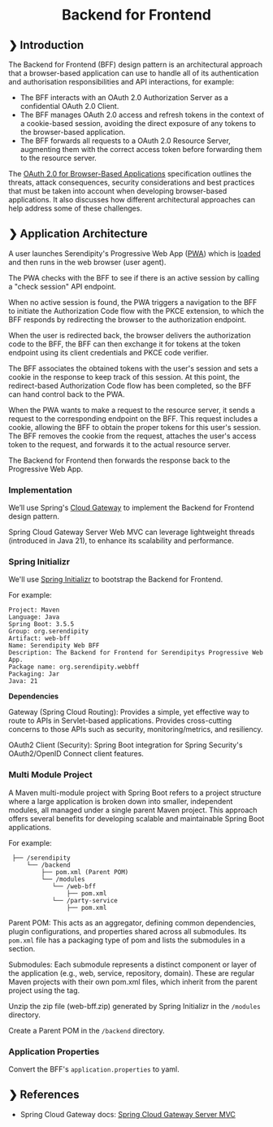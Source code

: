 <h1 align="center">Backend for Frontend</h1>

## ❯ Introduction

The Backend for Frontend (BFF) design pattern is an architectural approach that a browser-based application can use to 
handle all of its authentication and authorisation responsibilities and API interactions, for example:

- The BFF interacts with an OAuth 2.0 Authorization Server as a confidential OAuth 2.0 Client.
- The BFF manages OAuth 2.0 access and refresh tokens in the context of a cookie-based session, avoiding the direct exposure of any tokens to the browser-based application.
- The BFF forwards all requests to a OAuth 2.0 Resource Server, augmenting them with the correct access token before forwarding them to the resource server.

The [OAuth 2.0 for Browser-Based Applications](https://datatracker.ietf.org/doc/html/draft-ietf-oauth-browser-based-apps) 
specification outlines the threats, attack consequences, security considerations and best practices that must be taken 
into account when developing browser-based applications. It also discusses how different architectural approaches can 
help address some of these challenges.

## ❯ Application Architecture

A user launches Serendipity's Progressive Web App ([PWA](.././pwa/README.md)) which is [loaded](.././static-content/README.md) 
and then runs in the web browser (user agent).

The PWA checks with the BFF to see if there is an active session by calling a "check session" API endpoint.

When no active session is found, the PWA triggers a navigation to the BFF to initiate the Authorization Code flow with 
the PKCE extension, to which the BFF responds by redirecting the browser to the authorization endpoint. 

When the user is redirected back, the browser delivers the authorization code to the BFF, the BFF can then exchange it 
for tokens at the token endpoint using its client credentials and PKCE code verifier.

The BFF associates the obtained tokens with the user's session and sets a cookie in the response to keep track of this 
session. At this point, the redirect-based Authorization Code flow has been completed, so the BFF can hand control back 
to the PWA.

When the PWA wants to make a request to the resource server, it sends a request to the corresponding endpoint on the BFF. 
This request includes a cookie, allowing the BFF to obtain the proper tokens for this user's session. The BFF removes the 
cookie from the request, attaches the user's access token to the request, and forwards it to the actual resource server. 

The Backend for Frontend then forwards the response back to the Progressive Web App.

### Implementation

We’ll use Spring's [Cloud Gateway](https://spring.io/projects/spring-cloud-gateway) to implement the Backend for Frontend design pattern.

Spring Cloud Gateway Server Web MVC can leverage lightweight threads (introduced in Java 21), to enhance its scalability and performance.

### Spring Initializr

We'll use [Spring Initializr](https://start.spring.io/) to bootstrap the Backend for Frontend.

For example:

```
Project: Maven
Language: Java
Spring Boot: 3.5.5
Group: org.serendipity
Artifact: web-bff
Name: Serendipity Web BFF
Description: The Backend for Frontend for Serendipitys Progressive Web App.
Package name: org.serendipity.webbff
Packaging: Jar
Java: 21
```

**Dependencies**

Gateway (Spring Cloud Routing): Provides a simple, yet effective way to route to APIs in Servlet-based applications. 
Provides cross-cutting concerns to those APIs such as security, monitoring/metrics, and resiliency.

OAuth2 Client (Security): Spring Boot integration for Spring Security's OAuth2/OpenID Connect client features.

### Multi Module Project

A Maven multi-module project with Spring Boot refers to a project structure where a large application is broken down 
into smaller, independent modules, all managed under a single parent Maven project. This approach offers several 
benefits for developing scalable and maintainable Spring Boot applications.

For example:

```
 ├── /serendipity
     └── /backend
         ├── pom.xml (Parent POM)
         └── /modules
            └── /web-bff
                ├── pom.xml
            └── /party-service
                ├── pom.xml                
```

Parent POM: This acts as an aggregator, defining common dependencies, plugin configurations, and properties shared across all 
submodules. Its `pom.xml` file has a packaging type of pom and lists the submodules in a <modules> section.

Submodules: Each submodule represents a distinct component or layer of the application (e.g., web, service, repository, domain). 
These are regular Maven projects with their own pom.xml files, which inherit from the parent project using the <parent> tag.

Unzip the zip file (web-bff.zip) generated by Spring Initializr in the `/modules` directory.

Create a Parent POM in the `/backend` directory.

### Application Properties

Convert the BFF's `application.properties` to yaml.

## ❯ References

* Spring Cloud Gateway docs: [Spring Cloud Gateway Server MVC](https://docs.spring.io/spring-cloud-gateway/reference/spring-cloud-gateway-server-mvc.html)
